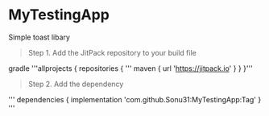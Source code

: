 # MyTestingApp
Simple toast libary


> Step 1. Add the JitPack repository to your build file


gradle
'''allprojects {
		repositories {
			'''
			maven { url 'https://jitpack.io' }
		}
	}'''
  
  > Step 2. Add the dependency
  
  '''
  dependencies {
	        implementation 'com.github.Sonu31:MyTestingApp:Tag'
	}
  '''
